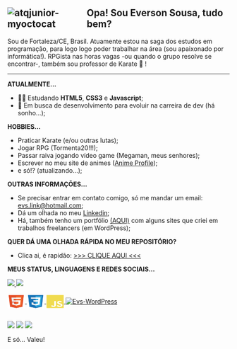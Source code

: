 ## <img align="left" alt="atqjunior-myoctocat" src="https://media.tenor.com/images/2490233e3d61a358e209e708969c20f6/tenor.gif" width="180px"/><a href="https://github.com/evssousa"></a>

## Opa! Sou **Everson Sousa**, tudo bem?

Sou de Fortaleza/CE, Brasil. Atuamente estou na saga dos estudos em programação, para logo logo poder trabalhar na área (sou apaixonado por informática!). RPGista nas horas vagas -ou quando o grupo resolve se encontrar-, também sou professor de Karate 🥋 ! 

---
**ATUALMENTE...**
- 🐱‍💻 Estudando **HTML5**, **CSS3** e **Javascript**;
- 🧠 Em busca de desenvolvimento para evoluir na carreira de dev (há sonho...);

**HOBBIES...**
  * Praticar Karate (e/ou outras lutas);
  * Jogar RPG (Tormenta20!!!);
  * Passar raiva jogando vídeo game (Megaman, meus senhores);
  * Escrever no meu site de animes (<a href='https://animeprofile.com.br'>Anime Profile</a>);
  * e só!? (atualizando...);

**OUTRAS INFORMAÇÕES...**
* Se precisar entrar em contato comigo, só me mandar um email: evs.link@hotmail.com;
* Dá um olhada no meu <a href='https://https://www.linkedin.com/in/evssousa/' target='_blank'>Linkedin</a>;
* Há, também tenho um portfólio <a href='https://eversonsousa.com.br' target='_blank'>(AQUI)</a> com alguns sites que criei em trabalhos freelancers (em WordPress);

**QUER DÁ UMA OLHADA RÁPIDA NO MEU REPOSITÓRIO?**
* Clica ai, é rapidão: <a href="https://evssousa.github.io/meus-projetos/" target='_blank'> >>> CLIQUE AQUI <<< </a>

**MEUS STATUS, LINGUAGENS E REDES SOCIAIS...**
 <div>
  <a href="https://github.com/evssousa">
  <img height="150em" src="https://github-readme-stats.vercel.app/api?username=evssousa&show_icons=true&theme=vue-dark&include_all_commits=true&count_private=true"/>
  <img height="150em" src="https://github-readme-stats.vercel.app/api/top-langs/?username=evssousa&layout=compact&langs_count=7&theme=vue-dark"/>
</div>

<div style="display: inline_block"><br>
  <img align="center" alt="Evs-HTML" height="30" width="40" src="https://raw.githubusercontent.com/devicons/devicon/master/icons/html5/html5-original.svg">
  <img align="center" alt="Evs-CSS" height="30" width="40" src="https://raw.githubusercontent.com/devicons/devicon/master/icons/css3/css3-original.svg">
  <img align="center" alt="Evs-Js" height="30" width="40" src="https://raw.githubusercontent.com/devicons/devicon/master/icons/javascript/javascript-plain.svg">
  <img align="center" alt="Evs-WordPress" height="30" width="30" src="https://i.imgur.com/W74KJzo.png">
</div>
  
  ## 
<div> 
  <a href="https://instagram.com/evs.sou" target="_blank"><img src="https://img.shields.io/badge/-Instagram-%23E4405F?style=for-the-badge&logo=instagram&logoColor=white" target="_blank"></a>
  <a href = "mailto:evs.link@hotmail.com"><img src="https://img.shields.io/badge/-Gmail-%23333?style=for-the-badge&logo=gmail&logoColor=white" target="_blank"></a>
  <a href="https://www.linkedin.com/in/evssousa" target="_blank"><img src="https://img.shields.io/badge/-LinkedIn-%230077B5?style=for-the-badge&logo=linkedin&logoColor=white" target="_blank"></a>  
</div>

E só... Valeu!
